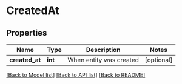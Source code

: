 # CreatedAt

## Properties
Name | Type | Description | Notes
------------ | ------------- | ------------- | -------------
**created_at** | **int** | When entity was created | [optional] 

[[Back to Model list]](../README.md#documentation-for-models) [[Back to API list]](../README.md#documentation-for-api-endpoints) [[Back to README]](../README.md)


